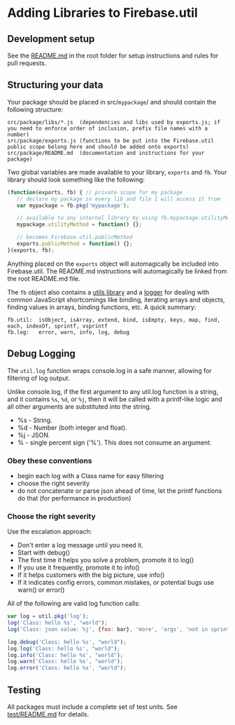 
# Adding Libraries to Firebase.util

## Development setup

See the [README.md](../README.md) in the root folder for setup instructions and rules for pull requests.

## Structuring your data

Your package should be placed in src/`mypackage`/ and should contain the following structure:

    src/package/libs/*.js  (dependencies and libs used by exports.js; if you need to enforce order of inclusion, prefix file names with a number)
    src/package/exports.js (functions to be put into the Firebase.util public scope belong here and should be added onto exports)
    src/package/README.md  (documentation and instructions for your package)

Two global variables are made available to your library, `exports` and `fb`. Your library should look something like the following:

```javascript
(function(exports, fb) { // private scope for my package
   // declare my package in every lib and file I will access it from
   var mypackage = fb.pkg('mypackage');

   // available to any internal library by using fb.mypackage.utilityMethod
   mypackage.utilityMethod = function() {};

   // becomes Firebase.util.publicMethod
   exports.publicMethod = function() {};
}(exports, fb);
```

Anything placed on the `exports` object will automagically be included into Firebase.util. The README.md
instructions will automagically be linked from the root README.md file.

The `fb` object also contains a [utils library](global/util.js) and a [logger](global/logger.js) for dealing with common JavaScript shortcomings
like binding, iterating arrays and objects, finding values in arrays, binding functions, etc. A quick summary:

    fb.util:  isObject, isArray, extend, bind, isEmpty, keys, map, find, each, indexOf, sprintf, vsprintf
    fb.log:   error, warn, info, log, debug

## Debug Logging

The `util.log` function wraps console.log in a safe manner, allowing for filtering of log output.

Unlike console.log, if the first argument to any util.log function is a string, and it contains `%s`, `%d`, or `%j`, then it will
be called with a printf-like logic and all other arguments are substituted into the string.

   -  %s - String.
   -  %d - Number (both integer and float).
   -  %j - JSON.
   -  % - single percent sign ('%'). This does not consume an argument.

### Obey these conventions
   - begin each log with a Class name for easy filtering
   - choose the right severity
   - do not concatenate or parse json ahead of time, let the printf functions do that (for performance in production)

### Choose the right severity

Use the escalation approach:

   - Don't enter a log message until you need it.
   - Start with debug()
   - The first time it helps you solve a problem, promote it to log()
   - If you use it frequently, promote it to info()
   - If it helps customers with the big picture, use info()
   - If it indicates config errors, common mistakes, or potential bugs use warn() or error()

All of the following are valid log function calls:

```javascript
var log = util.pkg('log');
log('Class: hello %s', "world");
log('Class: json value: %j', {foo: bar}, 'more', 'args', 'not in sprintf');  // additional args are sent directly to console

log.debug('Class: hello %s', "world");
log.log('Class: hello %s', "world");
log.info('Class: hello %s', "world");
log.warn('Class: hello %s', "world");
log.error('Class: hello %s', "world");
```

## Testing

All packages must include a complete set of test units. See [test/README.md](../test/README.md) for details.


